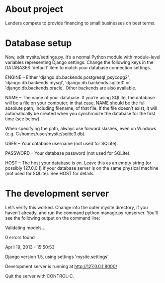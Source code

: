About project
=============

Lenders compete to provide financing to small businesses on best terms.

Database setup
==============
Now, edit mysite/settings.py. It’s a normal Python module with module-level variables representing Django settings. Change the following keys in the DATABASES 'default' item to match your database connection settings.

ENGINE – Either 'django.db.backends.postgresql_psycopg2', 'django.db.backends.mysql', 'django.db.backends.sqlite3' or 'django.db.backends.oracle'. Other backends are also available.

NAME – The name of your database. If you’re using SQLite, the database will be a file on your computer; in that case, NAME should be the full absolute path, including filename, of that file. If the file doesn’t exist, it will automatically be created when you synchronize the database for the first time (see below).

When specifying the path, always use forward slashes, even on Windows (e.g. C:/homes/user/mysite/sqlite3.db).

USER – Your database username (not used for SQLite).

PASSWORD – Your database password (not used for SQLite).

HOST – The host your database is on. Leave this as an empty string (or possibly 127.0.0.1) if your database server is on the same physical machine (not used for SQLite). See HOST for details.


The development server
======================
Let’s verify this worked. Change into the outer mysite directory, if you haven’t already, and run the command python manage.py runserver. You’ll see the following output on the command line:

Validating models...

0 errors found

April 19, 2013 - 15:50:53

Django version 1.5, using settings 'mysite.settings'

Development server is running at http://127.0.0.1:8000/

Quit the server with CONTROL-C.